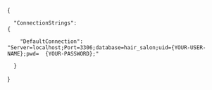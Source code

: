    {        

      "ConnectionStrings":                                                                                       { 
                                                                                                               
        "DefaultConnection": "Server=localhost;Port=3306;database=hair_salon;uid={YOUR-USER-NAME};pwd=  {YOUR-PASSWORD};"    

      }                                                                                                      
   }                                      